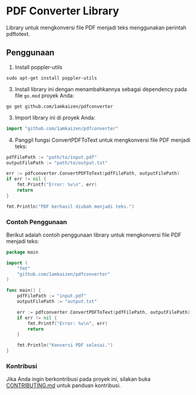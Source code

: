 # PDF Converter Library

Library untuk mengkonversi file PDF menjadi teks menggunakan perintah pdftotext.

## Penggunaan

1. Install poppler-utils

```
sudo apt-get install poppler-utils
```
 

3. Install library ini dengan menambahkannya sebagai dependency pada file `go.mod` proyek Anda:
```
go get github.com/1amkaizen/pdfconverter
```

3. Import library ini di proyek Anda:
```go
import "github.com/1amkaizen/pdfconverter"
```
4. Panggil fungsi ConvertPDFToText untuk mengkonversi file PDF menjadi teks:
```go
pdfFilePath := "path/to/input.pdf"
outputFilePath := "path/to/output.txt"

err := pdfconverter.ConvertPDFToText(pdfFilePath, outputFilePath)
if err != nil {
    fmt.Printf("Error: %v\n", err)
    return
}

fmt.Println("PDF berhasil diubah menjadi teks.")

```

### Contoh Penggunaan
Berikut adalah contoh penggunaan library untuk mengkonversi file PDF menjadi teks:
```go
package main

import (
	"fmt"
	"github.com/1amkaizen/pdfconverter"
)

func main() {
	pdfFilePath := "input.pdf"
	outputFilePath := "output.txt"

	err := pdfconverter.ConvertPDFToText(pdfFilePath, outputFilePath)
	if err != nil {
		fmt.Printf("Error: %v\n", err)
		return
	}

	fmt.Println("Konversi PDF selesai.")
}

```

### Kontribusi
Jika Anda ingin berkontribusi pada proyek ini, silakan buka [CONTRIBUTING.md](https://github.com/1amkaizen/pdfconverter/edit/main/CONTRIBUTING.md ) untuk panduan kontribusi.
